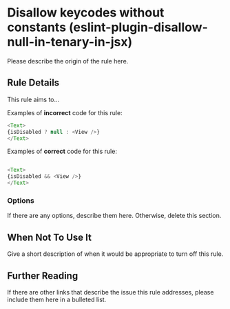 # Disallow keycodes without constants (eslint-plugin-disallow-null-in-tenary-in-jsx)

Please describe the origin of the rule here.


## Rule Details

This rule aims to...

Examples of **incorrect** code for this rule:

```js
<Text>
{isDisabled ? null : <View />}
</Text>
```

Examples of **correct** code for this rule:

```js

<Text>
{isDisabled && <View />}
</Text>

```

### Options

If there are any options, describe them here. Otherwise, delete this section.

## When Not To Use It

Give a short description of when it would be appropriate to turn off this rule.

## Further Reading

If there are other links that describe the issue this rule addresses, please include them here in a bulleted list.
